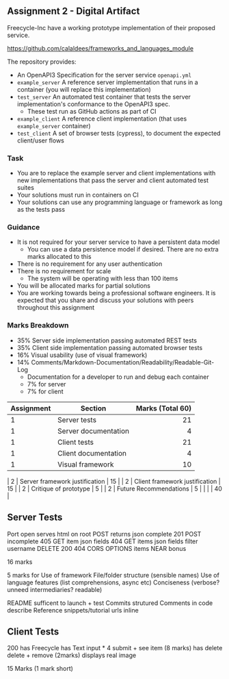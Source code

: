 Assignment 2 - Digital Artifact
------------

Freecycle-Inc have a working prototype implementation of their proposed service.

https://github.com/calaldees/frameworks_and_languages_module

The repository provides:
* An OpenAPI3 Specification for the server service `openapi.yml`
* `example_server` A reference server implementation that runs in a container (you will replace this implementation) 
* `test_server` An automated test container that tests the server implementation's conformance to the OpenAPI3 spec.
  * These test run as GitHub actions as part of CI
* `example_client` A reference client implementation (that uses `example_server` container)
* `test_client` A set of browser tests (cypress), to document the expected client/user flows

### Task
* You are to replace the example server and client implementations with new implementations that pass the server and client automated test suites
* Your solutions must run in containers on CI
* Your solutions can use any programming language or framework as long as the tests pass

### Guidance

* It is not required for your server service to have a persistent data model
  * You can use a data persistence model if desired. There are no extra marks allocated to this
* There is no requirement for any user authentication
* There is no requirement for scale
  * The system will be operating with less than 100 items
* You will be allocated marks for partial solutions
* You are working towards being a professional software engineers. It is expected that you share and discuss your solutions with peers throughout this assignment


### Marks Breakdown

* 35% Server side implementation passing automated REST tests
* 35% Client side implementation passing automated browser tests
* 16% Visual usability (use of visual framework)
* 14% Comments/Markdown-Documentation/Readability/Readable-Git-Log
  * Documentation for a developer to run and debug each container
  * 7% for server
  * 7% for client



| Assignment | Section | Marks (Total 60) |
|---|--------------------------------|---:|
| 1 | Server tests                   | 21 |
| 1 | Server documentation           |  4 |
| 1 | Client tests                   | 21 |
| 1 | Client documentation           |  4 |
| 1 | Visual framework               | 10 |


| 2 | Server framework justification | 15 |
| 2 | Client framework justification | 15 |
| 2 | Critique of prototype          |  5 |
| 2 | Future Recommendations         |  5 |
|   |                                | 40 |

Server Tests
------------


Port open
serves html on root
POST
 returns json
 complete 201
POST
 incomplete 405
GET item
 json
 fields
 404
GET items
 json
 fields
 filter username
DELETE
 200
 404
CORS
  OPTIONS
  items
NEAR
 bonus

16 marks

5 marks for
Use of framework
File/folder structure (sensible names)
Use of language features (list comprehensions, async etc)
Conciseness (verbose? unneed intermediaries? readable)

README sufficent to launch + test
Commits strutured
Comments in code describe
Reference snippets/tutorial urls inline


Client Tests
------------

200
has Freecycle
has Text input * 4
submit + see item (8 marks)
has delete
delete + remove (2marks)
displays real image

15 Marks (1 mark short)

